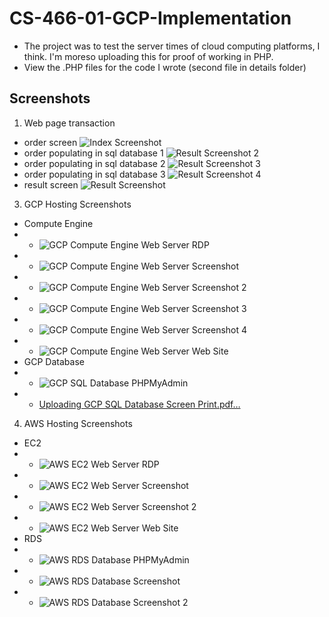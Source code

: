 # CS-466-01-GCP-Implementation
- The project was to test the server times of cloud computing platforms, I think. I'm moreso uploading this for proof of working in PHP. 
- View the .PHP files for the code I wrote (second file in details folder)
## Screenshots
1. Web page transaction
  - order screen ![Index Screenshot](https://user-images.githubusercontent.com/44722635/229352112-61f05c99-b9cd-4758-85cd-e0b874b3cf65.png)
  - order populating in sql database 1 ![Result Screenshot 2](https://user-images.githubusercontent.com/44722635/229352173-813c3b4f-0a18-4aac-b451-6818cdf9f43f.png)
  - order populating in sql database 2 ![Result Screenshot 3](https://user-images.githubusercontent.com/44722635/229352181-5197e461-669e-4ae1-ae1f-ba362c8d34e4.png)
  - order populating in sql database 3 ![Result Screenshot 4](https://user-images.githubusercontent.com/44722635/229352190-ffe27222-dece-4c91-9c5f-3bde224fe704.png)
  - result screen ![Result Screenshot](https://user-images.githubusercontent.com/44722635/229352195-d36c7c7a-0b5f-482f-a756-f32fd20f8f35.png)
3. GCP Hosting Screenshots
  - Compute Engine
  - - ![GCP Compute Engine Web Server RDP](https://user-images.githubusercontent.com/44722635/229352316-b519b2e0-c712-4a55-8651-ff7f29e70e6f.png)
  - - ![GCP Compute Engine Web Server Screenshot](https://user-images.githubusercontent.com/44722635/229352344-06df298e-434a-4eaa-9866-9a3dbf38d2b7.png)
  - - ![GCP Compute Engine Web Server Screenshot 2](https://user-images.githubusercontent.com/44722635/229352320-7e186b7f-1fb0-4631-acef-a5939bd47ce7.png)
  - - ![GCP Compute Engine Web Server Screenshot 3](https://user-images.githubusercontent.com/44722635/229352326-faa90009-fba9-481d-b378-ce911e8f370d.png)
  - - ![GCP Compute Engine Web Server Screenshot 4](https://user-images.githubusercontent.com/44722635/229352341-42bc53ec-b020-4a84-9c3c-aafa8f75ade4.png)
  - - ![GCP Compute Engine Web Server Web Site](https://user-images.githubusercontent.com/44722635/229352380-6f8b6979-aaf5-4b13-81a8-44c4866d5c47.png)
  - GCP Database
  - - ![GCP SQL Database PHPMyAdmin](https://user-images.githubusercontent.com/44722635/229352240-a09c154e-3dfb-421e-8edd-a08869f17c71.png)
  - - [Uploading GCP SQL Database Screen Print.pdf…]()
4. AWS Hosting Screenshots
  - EC2
  - - ![AWS EC2 Web Server RDP](https://user-images.githubusercontent.com/44722635/229352440-5dce7346-5f22-488b-900d-567181927332.png)
  - - ![AWS EC2 Web Server Screenshot](https://user-images.githubusercontent.com/44722635/229352453-8a55439a-f651-4542-bca5-ef0993f4cda3.png)
  - - ![AWS EC2 Web Server Screenshot 2](https://user-images.githubusercontent.com/44722635/229352446-cfe3a56c-b980-4c7d-a7b5-f3f073d9659b.png)
  - - ![AWS EC2 Web Server Web Site](https://user-images.githubusercontent.com/44722635/229352459-13c92e39-2558-417e-beb3-a032d23da14f.png)
  - RDS
  - - ![AWS RDS Database PHPMyAdmin](https://user-images.githubusercontent.com/44722635/229352486-76f3c82b-81e4-44a6-b619-dce0ab3162a2.png)
  - - ![AWS RDS Database Screenshot](https://user-images.githubusercontent.com/44722635/229352501-bf1521a6-622d-4ad8-bf9c-686fe6f30595.png)
  - - ![AWS RDS Database Screenshot 2](https://user-images.githubusercontent.com/44722635/229352508-5e44902d-d1fe-4c15-82b2-8edc5472b152.png)

